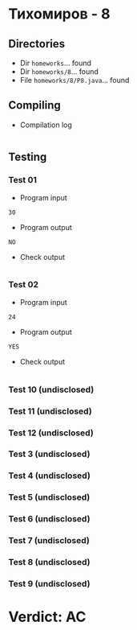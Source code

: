 # Тихомиров - 8
## Directories
- Dir `homeworks`... found
- Dir `homeworks/8`... found
- File `homeworks/8/P8.java`... found
## Compiling
- Compilation log
```
```
## Testing
### Test 01
- Program input
```
30
```
- Program output
```
NO
```
- Check output
```
```
### Test 02
- Program input
```
24
```
- Program output
```
YES
```
- Check output
```
```
### Test 10 (undisclosed)
### Test 11 (undisclosed)
### Test 12 (undisclosed)
### Test 3 (undisclosed)
### Test 4 (undisclosed)
### Test 5 (undisclosed)
### Test 6 (undisclosed)
### Test 7 (undisclosed)
### Test 8 (undisclosed)
### Test 9 (undisclosed)
# Verdict: AC
